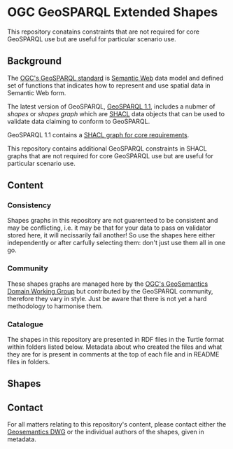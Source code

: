 # OGC GeoSPARQL Extended Shapes

This repository conatains constraints that are not required for core GeoSPARQL use but are useful for particular scenario use.

## Background

The [OGC's GeoSPARQL standard](https://www.ogc.org/standards/geosparql) is [Semantic Web](https://www.w3.org/standards/semanticweb/) data model and defined set of functions that indicates how to represent and use spatial data in Semantic Web form.

The latest version of GeoSPARQL, [GeoSPARQL 1.1](https://opengeospatial.github.io/ogc-geosparql/geosparql11/spec.html), includes a nubmer of *shapes* or *shapes graph* which are [SHACL](https://www.w3.org/TR/shacl/) data objects that can be used to validate data claiming to conform to GeoSPARQL.

GeoSPARQL 1.1 contains a [SHACL graph for core requirements](https://github.com/opengeospatial/ogc-geosparql/blob/master/1.1/validator.ttl).

This repository contains additional GeoSPARQL constraints in SHACL graphs that are not required for core GeoSPARQL use but are useful for particular scenario use.

## Content

### Consistency

Shapes graphs in this repository are not guarenteed to be consistent and may be conflicting, i.e. it may be that for your data to pass on validator stored here, it will necissarily fail another! So use the shapes here either independently or after carfully selecting them: don't just use them all in one go.

### Community

These shapes graphs are managed here by the [OGC's GeoSemantics Domain Working Group](https://www.ogc.org/projects/groups/semantics) but contributed by the GeoSPARQL community, therefore they vary in style. Just be aware that there is not yet a hard methodology to harmonise them.

### Catalogue

The shapes in this repository are presented in RDF files in the Turtle format within folders listed below. Metadata about who created the files and what they are for is present in comments at the top of each file and in README files in folders.

## Shapes

## Contact

For all matters relating to this repository's content, please contact either the [Geosemantics DWG](https://www.ogc.org/projects/groups/semantics) or the individual authors of the shapes, given in metadata.
